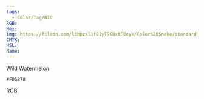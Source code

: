 ```yaml
---
tags:
  - Color/Tag/NTC
RGB:
Hex:
img: https://filedn.com/l0hpzxl1f01yT7GHxtF8cyk/Color%20Snake/standard_csv_to_svg//FD5B78.svg
CMYK:
HSL:
Name:
---
```

Wild Watermelon
```palette
#FD5B78
```
RGB
